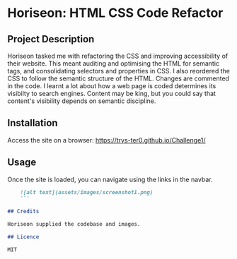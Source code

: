 # Horiseon: HTML CSS Code Refactor

## Project Description
Horiseon tasked me with refactoring the CSS and improving accessibility of their website. This meant auditing and optimising the HTML for semantic tags, and consolidating selectors and properties in CSS. I also reordered the CSS to follow the semantic structure of the HTML. Changes are commented in the code. I learnt a lot about how a web page is coded determines its visibilty to search engines. Content may be king, but you could say that content's visibility depends on semantic discipline.
 
## Installation

Access the site on a browser: https://trys-ter0.github.io/Challenge1/

## Usage

Once the site is loaded, you can navigate using the links in the navbar.

```md
    ![alt text](assets/images/screenshot1.png)
    ```

## Credits

Horiseon supplied the codebase and images.

## Licence

MIT
